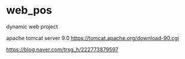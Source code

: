 # web_pos
dynamic web project


apache tomcat server 9.0
https://tomcat.apache.org/download-90.cgi

https://blog.naver.com/trsg_h/222773879597

